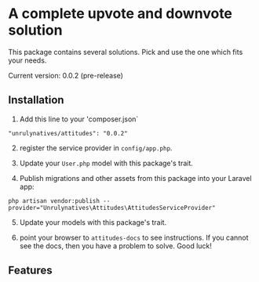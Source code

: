 # A complete upvote and downvote solution

This package contains several solutions. Pick and use the one which fits your needs.

Current version: 0.0.2 (pre-release) 

## Installation

1. Add this line to your 'composer.json`

`"unrulynatives/attitudes": "0.0.2"`

2. register the service provider in `config/app.php`.

3. Update your `User.php` model with this package's trait.

4. Publish migrations and other assets from this package into your Laravel app:

`php artisan vendor:publish --provider="Unrulynatives\Attitudes\AttitudesServiceProvider"`

5. Update your models with this package's trait.

6. point your browser to `attitudes-docs` to see instructions. If you cannot see the docs, then you have a problem to solve. Good luck!


## Features



